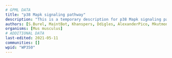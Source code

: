 ```yaml
---
# GPML DATA
title: "p38 Mapk signaling pathway"
description: "This is a temporary description for p38 Mapk signaling pathway"
authors: [S.Burel, MaintBot, Khanspers, Ddigles, AlexanderPico, Mkutmon, DeSl, Eweitz]
organisms: [Mus musculus]
# ADDITIONAL DATA
last-edited: 2021-05-11
communities: []
wpid: "WP350"
---
```

